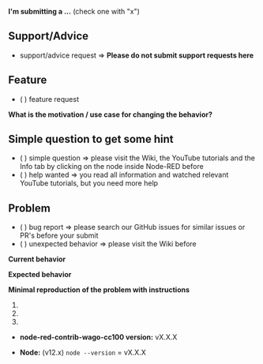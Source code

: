 <!--
IF YOU DON'T FILL OUT THE FOLLOWING INFORMATION WE MIGHT CLOSE YOUR ISSUE WITHOUT INVESTIGATING
PLEASE, DELETE NOT NEEDED PARTS FROM THAT ISSUE!
-->

**I'm submitting a ...**  (check one with "x")

## Support/Advice
 - support/advice request => **Please do not submit support requests here**

## Feature
 - ( ) feature request
 
 **What is the motivation / use case for changing the behavior?**
 <!-- Describe the motivation or the concrete use case -->

## Simple question to get some hint
 - ( ) simple question => please visit the Wiki, the YouTube tutorials and the Info tab by clicking on the node inside Node-RED before
 - ( ) help wanted => you read all information and watched relevant YouTube tutorials, but you need more help

## Problem
 - ( ) bug report => please search our GitHub issues for similar issues or PR's before your submit
 - ( ) unexpected behavior => please visit the Wiki before
 
 **Current behavior**
 <!-- Describe how the bug or problem manifests. -->
 
 **Expected behavior**
 <!-- Describe what the behavior would be without the bug or problem. -->
 
 **Minimal reproduction of the problem with instructions**
 <!--
 If the current behavior is a bug, or you can illustrate your feature request better with an example, 
 please provide the *STEPS TO REPRODUCE* and if possible a *MINIMAL DEMO FLOW* for Node-RED of the problem.
 -->
   1. 
   2. 
   3. 

* **node-red-contrib-wago-cc100 version:** vX.X.X
<!-- Check which is the hash of the last commit from node-red-contrib-wago-cc100 that you have locally -->

* **Node:** (v12.x)
   `node --version` = vX.X.X

